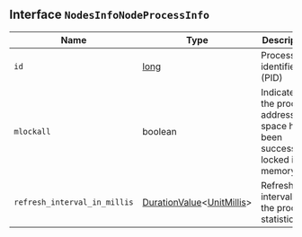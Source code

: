 ## Interface `NodesInfoNodeProcessInfo`

| Name | Type | Description |
| - | - | - |
| `id` | [long](./long.md) | Process identifier (PID) |
| `mlockall` | boolean | Indicates if the process address space has been successfully locked in memory |
| `refresh_interval_in_millis` | [DurationValue](./DurationValue.md)<[UnitMillis](./UnitMillis.md)> | Refresh interval for the process statistics |

